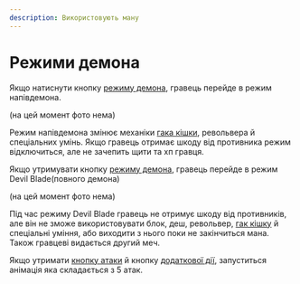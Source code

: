 ```yaml
---
description: Використовують ману
---
```


# Режими демона

Якщо натиснути кнопку [режиму демона](keruvannya.md), гравець перейде в режим напівдемона.

(на цей момент фото нема)

Режим напівдемона змінює механіки [гака кішки](gak-kishka.md), револьвера й спеціальних умінь. Якщо гравець отримає шкоду від противника режим відключиться, але не зачепить щити та хп гравця.

Якщо утримувати кнопку [режиму демона](keruvannya.md), гравець перейде в режим Devil Blade(повного демона)

(на цей момент фото нема)

Під час режиму Devil Blade гравець не отримує шкоду від противників, але він не зможе використовувати блок, деш, револьвер, [гак кішку](gak-kishka.md) й спеціальні уміння, або виходити з нього поки не закінчиться мана. Також гравцеві видається другий меч.&#x20;

Якщо утримати [кнопку атаки](keruvannya.md) й кнопку [додаткової дії](keruvannya.md), запуститься анімація яка складається з 5 атак.

